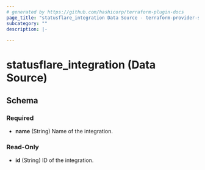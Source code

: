 ```yaml
---
# generated by https://github.com/hashicorp/terraform-plugin-docs
page_title: "statusflare_integration Data Source - terraform-provider-statusflare"
subcategory: ""
description: |-
  
---
```


# statusflare_integration (Data Source)





<!-- schema generated by tfplugindocs -->
## Schema

### Required

- **name** (String) Name of the integration.

### Read-Only

- **id** (String) ID of the integration.


